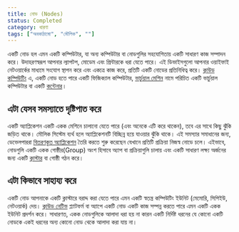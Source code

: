 ```yaml
---
title: নোড (Nodes)
status: Completed
category: ধারণা
tags: ["অবকাঠামো", "মৌলিক", ""]
---
```


একটি নোড হল এমন একটি কম্পিউটার, যা অন্য কম্পিউটার বা নোডগুলির  সহযোগিতায় একটি সাধারণ কাজ সম্পাদন করে। উদাহরণস্বরূপ আপনার ল্যাপটপ, মোডেম এবং প্রিন্টারকে ধরা যেতে পারে। এই ডিভাইসগুলো আপনার ওয়াইফাই নেটওয়ার্কের মাধ্যমে সংযোগ স্থাপন করে এবং একত্রে কাজ করে, প্রতিটি একটি নোডের প্রতিনিধিত্ব করে। [ক্লাউড কম্পিউটিং](/bn/cloud-computing/) এ, একটি নোড হতে পারে একটি ফিজিক্যাল কম্পিউটার, [ভার্চুয়াল মেশিন](/bn/virtual-machine/) নামে পরিচিত একটি ভার্চুয়াল কম্পিউটার বা একটি [কন্টেনার](/bn/container/)।

## এটা যেসব সমস্যাতে দৃষ্টিপাত করে

একটি অ্যাপ্লিকেশন একটি একক মেশিনে চালানো যেতে পারে (এবং অনেকে এটি করে থাকেন), তবে এর সাথে কিছু ঝুঁকি জড়িত থাকে। মৌলিক সিস্টেম ব্যর্থ হলে অ্যাপ্লিকেশনটি বিচ্ছিন্ন হয়ে যাওয়ার ঝুঁকি থাকে। এই সমস্যার সমাধানের জন্য, ডেভেলপাররা [বিতরণকৃত অ্যাপ্লিকেশন](/bn/distributed-apps/) তৈরি করতে শুরু করেছেন যেখানে প্রতিটি প্রক্রিয়া নিজস্ব নোডে চলে। এইভাবে, নোডগুলি একটি একক গোষ্ঠীর(Group) অংশ হিসাবে অ্যাপ বা প্রক্রিয়াগুলি চালায় এবং একটি সাধারণ লক্ষ্য অর্জনের জন্য একটি [ক্লাস্টার](/bn/cluster/) বা গোষ্ঠী গঠন করে।

## এটা কিভাবে সাহায্য করে

একটি নোড আপনাকে একটি ক্লাস্টারে বরাদ্দ করা যেতে পারে এমন একটি স্বতন্ত্র কম্পিউটিং ইউনিট (মেমোরি, সিপিইউ, নেটওয়ার্ক) দেয়। [ক্লাউড নেটিভ](/bn/cloud-native-tech/) প্ল্যাটফর্ম বা অ্যাপে একটি নোড একটি কাজ সম্পন্ন করতে পারে এমন একটি একক ইউনিট প্রদর্শন করে। সাধারণত, একক নোডগুলিকে আলাদা ধরা হয় না কারন একটি নির্দিষ্ট ধরনের যে কোনো একটি নোডকে একই ধরনের অন্য কোনো নোড থেকে আলাদা করা যায় না।

